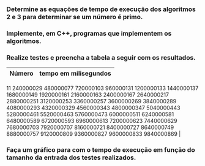 ### Determine as equações de tempo de execução dos algoritmos 2 e 3 para determinar se um número é primo.

#### 

### Implemente, em C++, programas que implementem os algoritmos.

#### 

### Realize testes e preencha a tabela a seguir com os resultados.

Número | tempo em milisegundos
:-----: | :--------
11
240000029
480000077
720000103
960000131
1200000133
1440000137
1680000149
1920000161
2160000163
2400000167
2640000217
2880000251
3120000253
3360000257
3600000269
3840000289
4080000293
4320000329
4560000343
4800000347
5040000443
5280000461
5520000463
5760000473
6000000511
6240000581
6480000589
6720000593
6960000613
7200000623
7440000629
7680000703
7920000707
8160000721
8400000727
8640000749
8880000757
9120000809
9360000827
9600000833 
9840000869 |

### Faça um gráfico para com o tempo de execução em função do tamanho da entrada dos testes realizados.

#### 